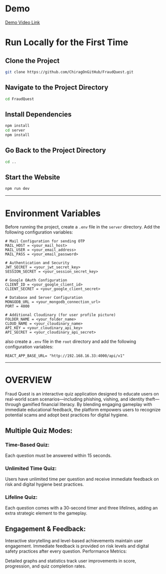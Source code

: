 # Demo

[Demo Video Link](https://drive.google.com/file/d/18EQ0qRM2RxJnmFaVBXK99_1OOj3YkX9_/view?usp=sharing)


# Run Locally for the First Time

## Clone the Project

```bash
git clone https://github.com/ChiragOnGitHub/FraudQuest.git
```

## Navigate to the Project Directory

```bash
cd FraudQuest
```

## Install Dependencies

```bash
npm install
cd server
npm install
```

## Go Back to the Project Directory

```bash
cd ..
```

## Start the Website

```bash
npm run dev
```

---

# Environment Variables

Before running the project, create a `.env` file in the `server` directory. Add the following configuration variables:

```plaintext
# Mail Configuration for sending OTP
MAIL_HOST = <your_mail_host>
MAIL_USER = <your_email_address>
MAIL_PASS = <your_email_password>

# Authentication and Security
JWT_SECRET = <your_jwt_secret_key>
SESSION_SECRET = <your_session_secret_key>

# Google OAuth Configuration
CLIENT_ID = <your_google_client_id>
CLIENT_SECRET = <your_google_client_secret>

# Database and Server Configuration
MONGODB_URL = <your_mongodb_connection_url>
PORT = 4000

# Additional Cloudinary (for user profile picture)
FOLDER_NAME = <your_folder_name>
CLOUD_NAME = <your_cloudinary_name>
API_KEY = <your_cloudinary_api_key>
API_SECRET = <your_cloudinary_api_secret>
```

also create a `.env` file in the `root` directory and add the following configuration variables:
```plaintext
REACT_APP_BASE_URL= "http://192.168.16.33:4000/api/v1"
```

---

# OVERVIEW

Fraud Quest is an interactive quiz application designed to educate users on real-world scam scenarios—including phishing, vishing, and identity theft—through gamified financial literacy. By blending engaging gameplay with immediate educational feedback, the platform empowers users to recognize potential scams and adopt best practices for digital hygiene.

## Multiple Quiz Modes:

### Time-Based Quiz:
Each question must be answered within 15 seconds.

### Unlimited Time Quiz:
Users have unlimited time per question and receive immediate feedback on risk and digital hygiene best practices.

### Lifeline Quiz:
Each question comes with a 30-second timer and three lifelines, adding an extra strategic element to the gameplay.

## Engagement & Feedback:

Interactive storytelling and level-based achievements maintain user engagement.
Immediate feedback is provided on risk levels and digital safety practices after every question.
Performance Metrics:

Detailed graphs and statistics track user improvements in score, progression, and quiz completion rates.
